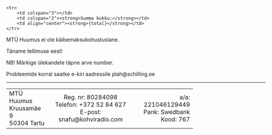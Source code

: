 	<tr>
		<td colspan="3"></td>
		<td colspan="2"><strong>Summa kokku:</strong></td>
		<td align="center"><strong>{total}</strong></td>
	</tr>
</table>

<p>MTÜ Huumus ei ole käibemaksukohustuslane.</p>
<p>Täname tellimuse eest!</p>
<p>NB! Märkige ülekandele täpne arve number.</p>
<p>Probleemide korral saatke e-kiri aadressile plah@schilling.ee</p>

<hr width="700" align="left">

<table width="700">
	<tr>
		<td>
			MTÜ Huumus<br>
			Kruusamäe 9<br>
			50304 Tartu
		</td>
		<td align="center">
			Reg. nr: 80284098<br>
			Telefon: +372 52 84 627<br>
			E-post: snafu@kohviradio.com
		</td>
		<td align="right">
			a/a: 221046129449<br>
			Pank: Swedbank<br>
			Kood: 767
		</td>
	</tr>
</table>